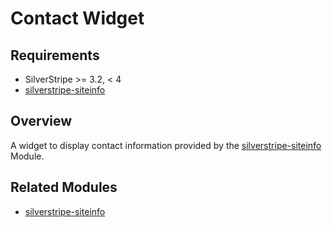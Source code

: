 # Contact Widget

## Requirements
- SilverStripe >= 3.2, < 4
- [silverstripe-siteinfo](https://github.com/denkfabrik-neueMedien/silverstripe-siteinfo)

## Overview
A widget to display contact information provided by the [silverstripe-siteinfo](https://github.com/denkfabrik-neueMedien/silverstripe-siteinfo) Module.

## Related Modules
- [silverstripe-siteinfo](https://github.com/denkfabrik-neueMedien/silverstripe-siteinfo)
